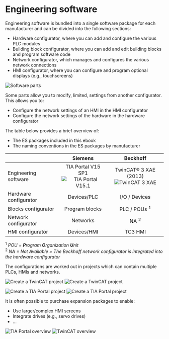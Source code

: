 # Engineering software

Engineering software is bundled into a single software package for each manufacturer and can be divided into the following sections:
- Hardware configurator, where you can add and configure the various PLC modules
- Building block configurator, where you can add and edit building blocks and program software code
- Network configurator, which manages and configures the various network connections
- HMI configurator, where you can configure and program optional displays (e.g., touchscreens)

![Software parts](/images/Software_parts.png "Software parts")

Some parts allow you to modify, limited, settings from another configurator. This allows you to:
- Configure the network settings of an HMI in the HMI configurator
- Configure the network settings of the hardware in the hardware configurator

The table below provides a brief overview of:
- The ES packages included in this ebook
- The naming conventions in the ES packages by manufacturer

| | Siemens | Beckhoff |
| :--- | :---: | :---: |
| Engineering software | TIA Portal V15 SP1 <br> ![TIA Portal V15.1](/images/TIA_icon.png)| TwinCAT® 3 XAE (2013) <br> ![TwinCAT 3 XAE](/images/Twincat_icon.png) |
| Hardware configurator | Devices/PLC | I/O / Devices |
| Blocks configurator| Program blocks | PLC / POUs <sup>1</sup> |
| Network configurator| Networks | NA <sup>2</sup> |
| HMI configurator| Devices/HMI | TC3 HMI |

<sup>1</sup> *POU = **P**rogram **O**rganization **U**nit* <br>
<sup>2</sup> *NA = Not Available = The Beckhoff network configurator is integrated into the hardware configurator*

The configurations are worked out in projects which can contain multiple PLCs, HMIs and networks.

![Create a TwinCAT project](/images/Twincat_project1.png "Create a TwinCAT project ©2020 Beckhoff") ![Create a TwinCAT project](/images/Twincat_project2.png "Create a TwinCAT project ©2020 Beckhoff")

![Create a TIA Portal project](/images/TIA_project1.png "Create a TwinCAT project ©2020 Siemens") ![Create a TIA Portal project](/images/TIA_project2.png "Create a TwinCAT project ©2020 Siemens")

It is often possible to purchase expansion packages to enable:
- Use larger/complex HMI screens
- Integrate drives (e.g., servo drives)
- …

![TIA Portal overview](/images/TIA_overview.png "TIA Portal overview ©2020 Siemens") ![TwinCAT overview](/images/Twincat_overview.png "TwinCAT overview ©2020 Beckhoff")
